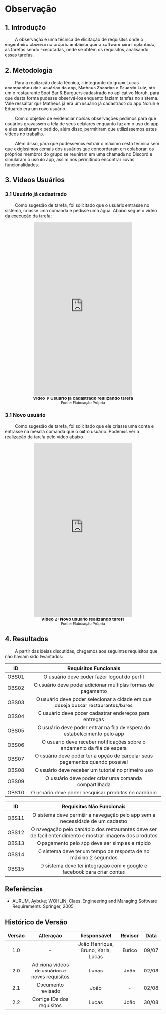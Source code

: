 # Observação

## 1. Introdução
&emsp;&emsp; A observação é uma técnica de elicitação de requisitos onde o engenheiro observa no próprio ambiente que o software será implantado, as tarefas sendo executadas, onde se obtém os requisitos, analisando essas tarefas.

## 2. Metodologia

&emsp;&emsp; Para a realização desta técnica, o integrante do grupo Lucas acompanhou dois usuários do app, Matheus Zacarias e Eduardo Luiz, até um o restaurante Spot Bar & Burguers cadastrado no aplicativo Noruh, para que desta forma pudesse observá-los enquanto faziam tarefas no sistema. Vale ressaltar que Matheus já era um usuário já cadastrado do app Noruh e Eduardo era um novo usuário.

&emsp;&emsp; Com o objetivo de evidenciar nossas observações pedimos para que usuários gravassem a tela de seus celulares enquanto faziam o uso do app e eles aceitaram o pedido, além disso, permitiram que utilizássemos estes vídeos no trabalho.

&emsp;&emsp; Além disso, para que pudessemos extrair o máximo desta técnica sem que exigíssimos demais dos usuários que concordaram em colaborar, os próprios membros do grupo se reuniram em uma chamada no Discord e simularam o uso do app, assim nos permitindo encontrar novas funcionalidades.

## 3. Vídeos Usuários
### 3.1 Usuário já cadastrado
&emsp;&emsp; Como sugestão de tarefa, foi solicitado que o usuário entrasse no sistema, criasse uma comanda e pedisse uma água. Abaixo segue o vídeo da execução da tarefa:

<center>
<iframe width="320" height="560" src="https://www.youtube.com/embed/fDbP7QnnVHs" title="Usuário Já Cadastrado realizando tarefa | App Noruh | Requisitos de Software UnB" frameborder="0" allow="accelerometer; autoplay; clipboard-write; encrypted-media; gyroscope; picture-in-picture" allowfullscreen></iframe>
</center>

<figcaption align='center'>
    <b>Vídeo 1: Usuário já cadastrado realizando tarefa</b>
    <br><small>Fonte: Elaboração Própria</small>
</figcaption>

### 3.1 Novo usuário 
&emsp;&emsp; Como sugestão de tarefa, foi solicitado que ele criasse uma conta e entrasse na mesma comanda que o outro usuário. Podemos ver a realização da tarefa pelo vídeo abaixo.

<center>
<iframe width="320" height="560" src="https://www.youtube.com/embed/fDbP7QnnVHs" title="Usuário Já Cadastrado realizando tarefa | App Noruh | Requisitos de Software UnB" frameborder="0" allow="accelerometer; autoplay; clipboard-write; encrypted-media; gyroscope; picture-in-picture" allowfullscreen></iframe>
</center>

<figcaption align='center'>
    <b>Vídeo 2: Novo usuário realizando tarefa</b>
    <br><small>Fonte: Elaboração Própria</small>
</figcaption>

## 4. Resultados

&emsp;&emsp; A partir das ideias discutidas, chegamos aos seguintes requisitos que não haviam sido levantados:

| ID | Requisitos Funcionais                                         |
| :------: | :--------------------------------------------------: |
| OBS01    | O usuário deve poder fazer logout do perfil |
| OBS02    | O usuário deve poder adicionar multiplas formas de pagamento |
| OBS03    | O usuário deve poder selecionar a cidade em que deseja buscar restaurantes/bares |
| OBS04    | O usuário deve poder cadastrar endereços para entregas|
| OBS05    | O usuário deve poder entrar na fila de espera do estabelecimento pelo app|
| OBS06    | O usuário deve receber notificações sobre o andamento da fila de espera |
| OBS07    | O usuário deve poder ter a opção de parcelar seus pagamentos quando possível |
| OBS08    | O usuário deve receber um tutorial no primeiro uso |
| OBS09    | O usuário deve poder criar uma comanda compartilhada |
| OBS10    | O usuário deve poder pesquisar produtos no cardápio |

| ID | Requisitos Não Funcionais                                         |
| :------: | :--------------------------------------------------: |
| OBS11    | O sistema deve permitir a navegação pelo app sem a necessidade de um cadastro |
| OBS12    | O navegação pelo cardápio dos restaurantes deve ser de fácil entendimento e mostrar imagens dos produtos |
| OBS13    | O pagamento pelo app deve ser simples e rápido |
| OBS14    | O sistema deve ter um tempo de resposta de no máximo 2 segundos |
| OBS15    | O sistema deve ter integração com o google e facebook para criar contas |



## Referências
- AURUM, Aybuke; WOHLIN, Claes. Engineering and Managing Software Requirements. Springer, 2005

## Histórico de Versão

| Versão |                Alteração               | Responsável |         Revisor        |  Data |
|:------:|:--------------------------------------:|:-----------:|:----------------------:|:-----:|
|   1.0  |                    -                   |    João Henrique, Bruno, Karla, Lucas  | Eurico | 09/07 |
|   2.0  |         Adiciona videos de usuários e novos requisitos                  |   Lucas  | João | 02/08 |
|   2.1  |         Documento revisado                  |   João  | - | 02/08 |
|   2.2  |         Corrige IDs dos requisitos                  |   Lucas  | João | 30/08 |
